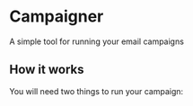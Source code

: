 # Campaigner
A simple tool for running your email campaigns

## How it works
You will need two things to run your campaign:
